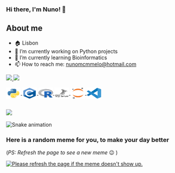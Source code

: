 ### Hi there, I'm Nuno! 👋 

## About me

- 🏠 Lisbon
- 🔭 I’m currently working on Python projects
- 🌱 I’m currently learning Bioinformatics
- 📫 How to reach me: nunomcmmelo@hotmail.com


<div>
  <a href="https://github.com/Nunomcmm">
  <img height="180em" src="https://github-readme-stats.vercel.app/api?username=Nunomcmm&show_icons=true&theme=tokyonight&include_all_commits=true&count_private=true"/>
  <img height="180em" src="https://github-readme-stats.vercel.app/api/top-langs/?username=Nunomcmm&layout=compact&langs_count=7&theme=tokyonight"/>
</div>
<div style="display: inline_block"><br>
  <img align="center" alt="Nuno-Python" height="30" width="40" src="https://raw.githubusercontent.com/devicons/devicon/master/icons/python/python-original.svg">
  <img align="center" alt="Nuno-C" height="30" width="40" src="https://raw.githubusercontent.com/devicons/devicon/master/icons/c/c-original.svg">
  <img align="center" alt="Nuno-R" height="30" width="40" src="https://raw.githubusercontent.com/devicons/devicon/master/icons/r/r-original.svg">
  <img align="center" alt="Nuno-SQL" height="30" width="40" src="https://github.com/devicons/devicon/blob/master/icons/microsoftsqlserver/microsoftsqlserver-plain-wordmark.svg"> 
  <img align="center" alt="Nuno-Jupyter" height="30" width="40" src="https://github.com/devicons/devicon/blob/master/icons/jupyter/jupyter-original.svg">
  <img align="center" alt="Nuno-VSCode" height="30" width="40" src="https://github.com/devicons/devicon/blob/master/icons/vscode/vscode-original.svg">
  
</div>
  
  ##
 
<div> 
  <a href="https://www.linkedin.com/in/nunomcmmelo/" target="_blank"><img src="https://img.shields.io/badge/LinkedIn-0077B5?style=for-the-badge&logo=linkedin&logoColor=white" target="_blank"></a> 
 
  ![Snake animation](https://github.com/Nunomcmm/Nunomcmm/blob/output/github-contribution-grid-snake.svg)
 
</div>

### Here is a random meme for you, to make your day better
(*PS: Refresh the page to see a new meme* :wink: )
<div>
  <a href="https://github.com/techytushar/random-memer"><img src='https://random-memer.herokuapp.com/' title="Meme" alt="Please refresh the page if the meme doesn't show up." height="400"></a>
</div>
